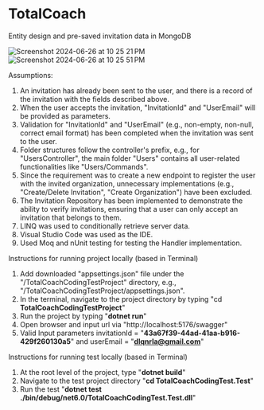 # TotalCoach

Entity design and pre-saved invitation data in MongoDB

![Screenshot 2024-06-26 at 10 25 21 PM](https://github.com/aidenkim92/TotalCoach/assets/61610762/f537083b-6075-4597-9456-20a1ae88a9ce)
![Screenshot 2024-06-26 at 10 25 51 PM](https://github.com/aidenkim92/TotalCoach/assets/61610762/fd04596a-9737-4e74-9347-b6f091cdbf10)


Assumptions:
1. An invitation has already been sent to the user, and there is a record of the invitation with the fields described above.
2. When the user accepts the invitation, "InvitationId" and "UserEmail" will be provided as parameters.
3. Validation for "InvitationId" and "UserEmail" (e.g., non-empty, non-null, correct email format) has been completed when the invitation was sent to the user.
4. Folder structures follow the controller's prefix, e.g., for "UsersController", the main folder "Users" contains all user-related functionalities like "Users/Commands".
5. Since the requirement was to create a new endpoint to register the user with the invited organization, unnecessary implementations (e.g., "Create/Delete Invitation", "Create Organization") have been excluded.
6. The Invitation Repository has been implemented to demonstrate the ability to verify invitations, ensuring that a user can only accept an invitation that belongs to them.
7. LINQ was used to conditionally retrieve server data.
8. Visual Studio Code was used as the IDE.
9. Used Moq and nUnit testing for testing the Handler implementation.

Instructions for running project locally (based in Terminal)
1. Add downloaded "appsettings.json" file under the "/TotalCoachCodingTestProject" directory, e.g., "/TotalCoachCodingTestProject/appsettings.json".
2. In the terminal, navigate to the project directory by typing "cd **TotalCoachCodingTestProject**"
3. Run the project by typing "**dotnet run**"
4. Open browser and input url via "http://localhost:5176/swagger"
5. Valid Input parameters invitationId = "**43a67f39-44ad-41aa-b916-429f260130a5**" and userEmail = "**dlqnrla@gmail.com**"

Instructions for running test locally (based in Terminal)
1. At the root level of the project, type "**dotnet build**"
2. Navigate to the test project directory "**cd TotalCoachCodingTest.Test**"
3. Run the test "**dotnet test ./bin/debug/net6.0/TotalCoachCodingTest.Test.dll**"
